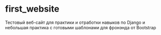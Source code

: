 # first_website
Тестовый веб-сайт для практики и отработки навыков по Django и небольшая практика с готовыми шаблонами для фронэнда от Bootstrap
